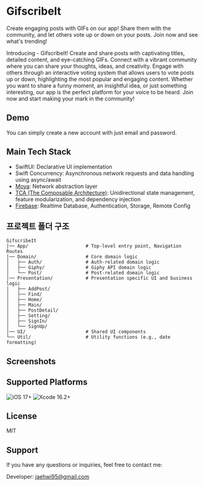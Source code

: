 #  GifscribeIt

Create engaging posts with GIFs on our app! Share them with the community, and let others vote up or down on your posts. Join now and see what's trending!

Introducing - GifscribeIt! Create and share posts with captivating titles, detailed content, and eye-catching GIFs. Connect with a vibrant community where you can share your thoughts, ideas, and creativity. Engage with others through an interactive voting system that allows users to vote posts up or down, highlighting the most popular and engaging content. Whether you want to share a funny moment, an insightful idea, or just something interesting, our app is the perfect platform for your voice to be heard. Join now and start making your mark in the community!

## Demo

You can simply create a new account with just email and password.

## Main Tech Stack

- SwiftUI: Declarative UI implementation
- Swift Concurrency: Asynchronous network requests and data handling using async/await
- [Moya](https://github.com/Moya/Moya): Network abstraction layer
- [TCA (The Composable Architecture)](https://github.com/pointfreeco/swift-composable-architecture): Unidirectional state management, feature modularization, and dependency injection
- [Firebase](https://github.com/firebase): Realtime Database, Authentication, Storage, Remote Config

## 프로젝트 폴더 구조

```plaintext
GifscribeIt
│── App/                     # Top-level entry point, Navigation Routes
│── Domain/                  # Core domain logic
│   ├── Auth/                # Auth-related domain logic
│   ├── Giphy/               # Giphy API domain logic
│   └── Post/                # Post-related domain logic
│── Presentation/            # Presentation specific UI and business logic
│   ├── AddPost/
│   ├── Find/
│   ├── Home/
│   ├── Main/
│   ├── PostDetail/
│   ├── Setting/
│   ├── SignIn/
│   └── SignUp/
│── UI/                      # Shared UI components
└── Util/                    # Utility functions (e.g., date formatting)
```

## Screenshots



## Supported Platforms

![iOS 17+](https://img.shields.io/badge/iOS-17%2B-blue)
![Xcode 16.2+](https://img.shields.io/badge/Xcode-16.2%2B-blue)

## License

MIT

## Support

If you have any questions or inquiries, feel free to contact me:

Developer: jaehwi95@gmail.com

